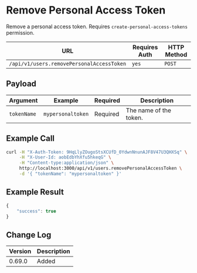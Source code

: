 # Remove Personal Access Token

Remove a personal access token. Requires `create-personal-access-tokens` permission.

| URL                                       | Requires Auth | HTTP Method |
| ----------------------------------------- | ------------- | ----------- |
| `/api/v1/users.removePersonalAccessToken` | `yes`         | `POST`      |

## Payload

| Argument    | Example           | Required | Description            |
| ----------- | ----------------- | -------- | ---------------------- |
| `tokenName` | `mypersonaltoken` | Required | The name of the token. |

## Example Call

```bash
curl -H "X-Auth-Token: 9HqLlyZOugoStsXCUfD_0YdwnNnunAJF8V47U3QHXSq" \
     -H "X-User-Id: aobEdbYhXfu5hkeqG" \
     -H "Content-type:application/json" \
     http://localhost:3000/api/v1/users.removePersonalAccessToken \
     -d '{ "tokenName": "mypersonaltoken" }'
```

## Example Result

```javascript
{
    "success": true
}
```

## Change Log

| Version | Description |
| ------- | ----------- |
| 0.69.0  | Added       |
